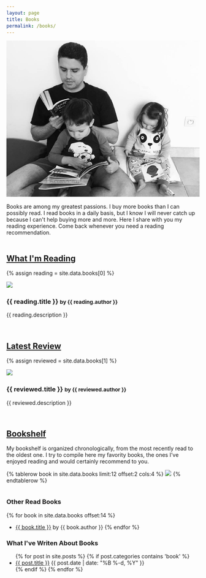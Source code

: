 ```yaml
---
layout: page
title: Books
permalink: /books/
---
```


![Family Reading](/images/pages/family-reading.jpg)

Books are among my greatest passions. I buy more books than I can possibly read.
I read books in a daily basis, but I know I will never catch up because I can't
help buying more and more. Here I share with you my reading experience. Come
back whenever you need a reading recommendation.<br><br>

## [What I'm Reading](#what-im-reading)

{% assign reading = site.data.books[0] %}
<div class="row">
  <div class="col-xs-6 col-md-3">
    <a target="blank"  href="{{ reading.link }}"><img border="0" src="{{ reading.image }}" ></a><img src="{{ reading.another_image }}" width="1" height="1" border="0" alt="" style="border:none !important; margin:0px !important;" />
  </div>
  <h3>{{ reading.title }} <small>by {{ reading.author }}</small></h3>
  <p>{{ reading.description }}</p>
</div><br>

## [Latest Review](#latest-review)

{% assign reviewed = site.data.books[1] %}
<div class="row">
  <div class="col-xs-6 col-md-3">
    <a target="blank"  href="{{ reviewed.link }}"><img border="0" src="{{ reviewed.image }}" ></a><img src="{{ reviewed.another_image }}" width="1" height="1" border="0" alt="" style="border:none !important; margin:0px !important;" />
  </div>
  <h3>{{ reviewed.title }} <small>by {{ reviewed.author }}</small></h3>
  <p>{{ reviewed.description }}</p>
</div><br>

## [Bookshelf](#bookshelf)

My bookshelf is organized chronologically, from the most recently read to the
oldest one. I try to compile here my favority books, the ones I've enjoyed
reading and would certainly recommend to you.

<table class="table">
{% tablerow book in site.data.books limit:12 offset:2 cols:4 %}
  <a target="blank"  href="{{ book.link }}"><img border="0" src="{{ book.image }}"></a><img src="{{ book.another_image }}" width="1" height="1" border="0" alt="" style="border:none !important; margin:0px !important;" />
{% endtablerow %}
</table>

### Other Read Books

{% for book in site.data.books offset:14 %}
- <a href="{{ book.link }}">{{ book.title }}</a> by {{ book.author }}
{% endfor %}

### What I've Writen About Books

<ul>
  {% for post in site.posts %}
    {% if post.categories contains 'book' %}
      <li>
        <a href="{{ post.url }}">{{ post.title }}</a>
        <span class="date">{{ post.date | date: "%B %-d, %Y"  }}</span>
      </li>
    {% endif %}
  {% endfor %}
</ul>
